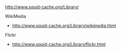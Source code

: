 http://www.squid-cache.org/Library/

WikiMedia
- http://www.squid-cache.org/Library/wikimedia.html

Flickr
- http://www.squid-cache.org/Library/flickr.html
